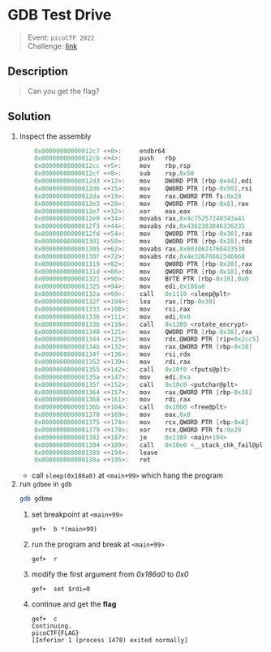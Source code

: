 # GDB Test Drive
> Event: `picoCTF 2022`  
> Challenge: [link](https://play.picoctf.org/challenges/273/)

## Description
> Can you get the flag?

## Solution
1. Inspect the assembly
    ```c
        0x00000000000012c7 <+0>:     endbr64 
        0x00000000000012cb <+4>:     push   rbp
        0x00000000000012cc <+5>:     mov    rbp,rsp
        0x00000000000012cf <+8>:     sub    rsp,0x50
        0x00000000000012d3 <+12>:    mov    DWORD PTR [rbp-0x44],edi
        0x00000000000012d6 <+15>:    mov    QWORD PTR [rbp-0x50],rsi
        0x00000000000012da <+19>:    mov    rax,QWORD PTR fs:0x28
        0x00000000000012e3 <+28>:    mov    QWORD PTR [rbp-0x8],rax
        0x00000000000012e7 <+32>:    xor    eax,eax
        0x00000000000012e9 <+34>:    movabs rax,0x4c75257240343a41
        0x00000000000012f3 <+44>:    movabs rdx,0x4362383846336235
        0x00000000000012fd <+54>:    mov    QWORD PTR [rbp-0x30],rax
        0x0000000000001301 <+58>:    mov    QWORD PTR [rbp-0x28],rdx
        0x0000000000001305 <+62>:    movabs rax,0x6030624760433530
        0x000000000000130f <+72>:    movabs rdx,0x4e32676662346668
        0x0000000000001319 <+82>:    mov    QWORD PTR [rbp-0x20],rax
        0x000000000000131d <+86>:    mov    QWORD PTR [rbp-0x18],rdx
        0x0000000000001321 <+90>:    mov    BYTE PTR [rbp-0x10],0x0
        0x0000000000001325 <+94>:    mov    edi,0x186a0
        0x000000000000132a <+99>:    call   0x1110 <sleep@plt>
        0x000000000000132f <+104>:   lea    rax,[rbp-0x30]
        0x0000000000001333 <+108>:   mov    rsi,rax
        0x0000000000001336 <+111>:   mov    edi,0x0
        0x000000000000133b <+116>:   call   0x1209 <rotate_encrypt>
        0x0000000000001340 <+121>:   mov    QWORD PTR [rbp-0x38],rax
        0x0000000000001344 <+125>:   mov    rdx,QWORD PTR [rip+0x2cc5]        # 0x4010 <stdout@@GLIBC_2.2.5>
        0x000000000000134b <+132>:   mov    rax,QWORD PTR [rbp-0x38]
        0x000000000000134f <+136>:   mov    rsi,rdx
        0x0000000000001352 <+139>:   mov    rdi,rax
        0x0000000000001355 <+142>:   call   0x10f0 <fputs@plt>
        0x000000000000135a <+147>:   mov    edi,0xa
        0x000000000000135f <+152>:   call   0x10c0 <putchar@plt>
        0x0000000000001364 <+157>:   mov    rax,QWORD PTR [rbp-0x38]
        0x0000000000001368 <+161>:   mov    rdi,rax
        0x000000000000136b <+164>:   call   0x10b0 <free@plt>
        0x0000000000001370 <+169>:   mov    eax,0x0
        0x0000000000001375 <+174>:   mov    rcx,QWORD PTR [rbp-0x8]
        0x0000000000001379 <+178>:   xor    rcx,QWORD PTR fs:0x28
        0x0000000000001382 <+187>:   je     0x1389 <main+194>
        0x0000000000001384 <+189>:   call   0x10e0 <__stack_chk_fail@plt>
        0x0000000000001389 <+194>:   leave  
        0x000000000000138a <+195>:   ret    
    ```
    - call `sleep(0x186a0)` at `<main+99>` which hang the program
2. run `gdbme` in `gdb`
    ```bash
    gdb gdbme
    ```
    1. set breakpoint at `<main+99>`
        ```gdb
        gef➤  b *(main+99)
        ```
    2. run the program and break at `<main+99>`
        ```gdb
        gef➤  r
        ```
    3. modify the first argument from *0x186a0* to *0x0*
        ```gdb
        gef➤  set $rdi=0
        ```
    4. continue and get the **flag**
        ```gdb
        gef➤  c
        Continuing.
        picoCTF{FLAG}
        [Inferior 1 (process 1478) exited normally]
        ```